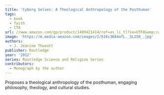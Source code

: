 ```yaml
---
title: 'Cyborg Selves: A Theological Anthropology of the Posthuman'
tags:
  - book
  - faith
  - CTA
url: //www.amazon.com/gp/product/1409421414/ref=as_li_tl?ie=UTF8&amp;camp=1789&amp;creative=390957&amp;creativeASIN=1409421414&amp;linkCode=as2&amp;tag=httpmicahreco-20&amp;linkId=H3J53WSGRAQYMUI7
image: 'https://m.media-amazon.com/images/I/616c3BA4ofL._SL250_.jpg'
authors:
  - J. Jeanine Thweatt
publisher: Routledge
year: '2012'
series: Routledge Science and Religion Series
contributors:
  - Monograph by the author
---
```

Proposes a theological anthropology of the posthuman, engaging philosophy, theology, and cultural studies.
